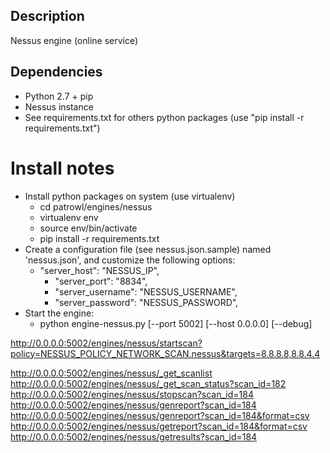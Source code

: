 ## Description
Nessus engine (online service)

## Dependencies
- Python 2.7 + pip
- Nessus instance
- See requirements.txt for others python packages (use "pip install -r requirements.txt")

# Install notes
- Install python packages on system (use virtualenv)
	* cd patrowl/engines/nessus
	* virtualenv env
	* source env/bin/activate
	* pip install -r requirements.txt
- Create a configuration file (see nessus.json.sample) named 'nessus.json', and customize the following options:
  * "server_host": "NESSUS_IP",
	* "server_port": "8834",
	* "server_username": "NESSUS_USERNAME",
	* "server_password": "NESSUS_PASSWORD",
- Start the engine:
  * python engine-nessus.py [--port 5002] [--host 0.0.0.0] [--debug]


http://0.0.0.0:5002/engines/nessus/startscan?policy=NESSUS_POLICY_NETWORK_SCAN.nessus&targets=8.8.8.8,8.8.4.4

http://0.0.0.0:5002/engines/nessus/_get_scanlist
http://0.0.0.0:5002/engines/nessus/_get_scan_status?scan_id=182
http://0.0.0.0:5002/engines/nessus/stopscan?scan_id=184
http://0.0.0.0:5002/engines/nessus/genreport?scan_id=184
http://0.0.0.0:5002/engines/nessus/genreport?scan_id=184&format=csv
http://0.0.0.0:5002/engines/nessus/getreport?scan_id=184&format=csv
http://0.0.0.0:5002/engines/nessus/getresults?scan_id=184
